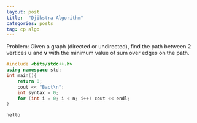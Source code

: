 ```yaml
---
layout: post
title:  "Djikstra Algorithm"
categories: posts
tag: cp algo
---
```


Problem: Given a graph (directed or undirected), find the path between 2 vertices **u** and **v** with the minimum value of sum over edges on the path.

```cpp
#include <bits/stdc++.h>
using namespace std;
int main(){
    return 0;
    cout << "Bact\n";
    int syntax = 0;
    for (int i = 0; i < n; i++) cout << endl;
}
```
`hello`
